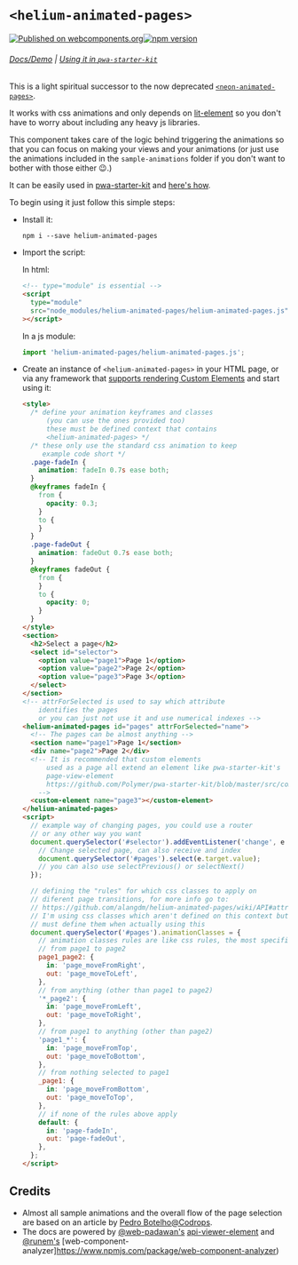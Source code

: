 # `<helium-animated-pages>`

[![Published on webcomponents.org](https://img.shields.io/badge/webcomponents.org-published-blue.svg)](https://www.webcomponents.org/element/helium-animated-pages)[![npm version](https://badge.fury.io/js/helium-animated-pages.svg)](https://badge.fury.io/js/helium-animated-pages)

###### [Docs/Demo](https://helium-animated-pages.glitch.me/demo/) | [Using it in `pwa-starter-kit`](https://github.com/alangdm/helium-animated-pages/wiki/Usage-in-pwa-starter-kit)

This is a light spiritual successor to the now deprecated [`<neon-animated-pages>`](https://www.webcomponents.org/element/PolymerElements/neon-animation/elements/neon-animated-pages).

It works with css animations and only depends on [lit-element](https://github.com/Polymer/lit-element) so you don't have to worry about including any heavy js libraries.

This component takes care of the logic behind triggering the animations so that you can focus on making your views and your animations (or just use the animations included in the `sample-animations` folder if you don't want to bother with those either 😉.)

It can be easily used in [pwa-starter-kit](https://github.com/Polymer/pwa-starter-kit/) and [here's how](https://github.com/alangdm/helium-animated-pages/wiki/Usage-in-pwa-starter-kit).

To begin using it just follow this simple steps:

- Install it:

  `npm i --save helium-animated-pages`

- Import the script:

  In html:

  ```html
  <!-- type="module" is essential -->
  <script
    type="module"
    src="node_modules/helium-animated-pages/helium-animated-pages.js"
  ></script>
  ```

  In a js module:

  ```javascript
  import 'helium-animated-pages/helium-animated-pages.js';
  ```

- Create an instance of `<helium-animated-pages>` in your HTML page, or via any framework that [supports rendering Custom Elements](https://custom-elements-everywhere.com/) and start using it:

  ```html
  <style>
    /* define your animation keyframes and classes
        (you can use the ones provided too)
        these must be defined context that contains
        <helium-animated-pages> */
    /* these only use the standard css animation to keep
       example code short */
    .page-fadeIn {
      animation: fadeIn 0.7s ease both;
    }
    @keyframes fadeIn {
      from {
        opacity: 0.3;
      }
      to {
      }
    }
    .page-fadeOut {
      animation: fadeOut 0.7s ease both;
    }
    @keyframes fadeOut {
      from {
      }
      to {
        opacity: 0;
      }
    }
  </style>
  <section>
    <h2>Select a page</h2>
    <select id="selector">
      <option value="page1">Page 1</option>
      <option value="page2">Page 2</option>
      <option value="page3">Page 3</option>
    </select>
  </section>
  <!-- attrForSelected is used to say which attribute
      identifies the pages
      or you can just not use it and use numerical indexes -->
  <helium-animated-pages id="pages" attrForSelected="name">
    <!-- The pages can be almost anything -->
    <section name="page1">Page 1</section>
    <div name="page2">Page 2</div>
    <!-- It is recommended that custom elements
        used as a page all extend an element like pwa-starter-kit's
        page-view-element
        https://github.com/Polymer/pwa-starter-kit/blob/master/src/components/page-view-element.js
      -->
    <custom-element name="page3"></custom-element>
  </helium-animated-pages>
  <script>
    // example way of changing pages, you could use a router
    // or any other way you want
    document.querySelector('#selector').addEventListener('change', e => {
      // Change selected page, can also receive and index
      document.querySelector('#pages').select(e.target.value);
      // you can also use selectPrevious() or selectNext()
    });

    // defining the "rules" for which css classes to apply on
    // diferent page transitions, for more info go to:
    // https://github.com/alangdm/helium-animated-pages/wiki/API#attrforselected
    // I'm using css classes which aren't defined on this context but you
    // must define them when actually using this
    document.querySelector('#pages').animationClasses = {
      // animation classes rules are like css rules, the most specific ones apply first
      // from page1 to page2
      page1_page2: {
        in: 'page_moveFromRight',
        out: 'page_moveToLeft',
      },
      // from anything (other than page1 to page2)
      '*_page2': {
        in: 'page_moveFromLeft',
        out: 'page_moveToRight',
      },
      // from page1 to anything (other than page2)
      'page1_*': {
        in: 'page_moveFromTop',
        out: 'page_moveToBottom',
      },
      // from nothing selected to page1
      _page1: {
        in: 'page_moveFromBottom',
        out: 'page_moveToTop',
      },
      // if none of the rules above apply
      default: {
        in: 'page-fadeIn',
        out: 'page-fadeOut',
      },
    };
  </script>
  ```

## Credits

- Almost all sample animations and the overall flow of the page selection are based on an article by [Pedro Botelho@Codrops](https://tympanus.net/codrops/2013/05/07/a-collection-of-page-transitions/).
- The docs are powered by [@web-padawan's](https://github.com/web-padawan) [api-viewer-element](https://www.npmjs.com/package/api-viewer-element) and [@runem's](https://github.com/runem) [web-component-analyzer]https://www.npmjs.com/package/web-component-analyzer)
